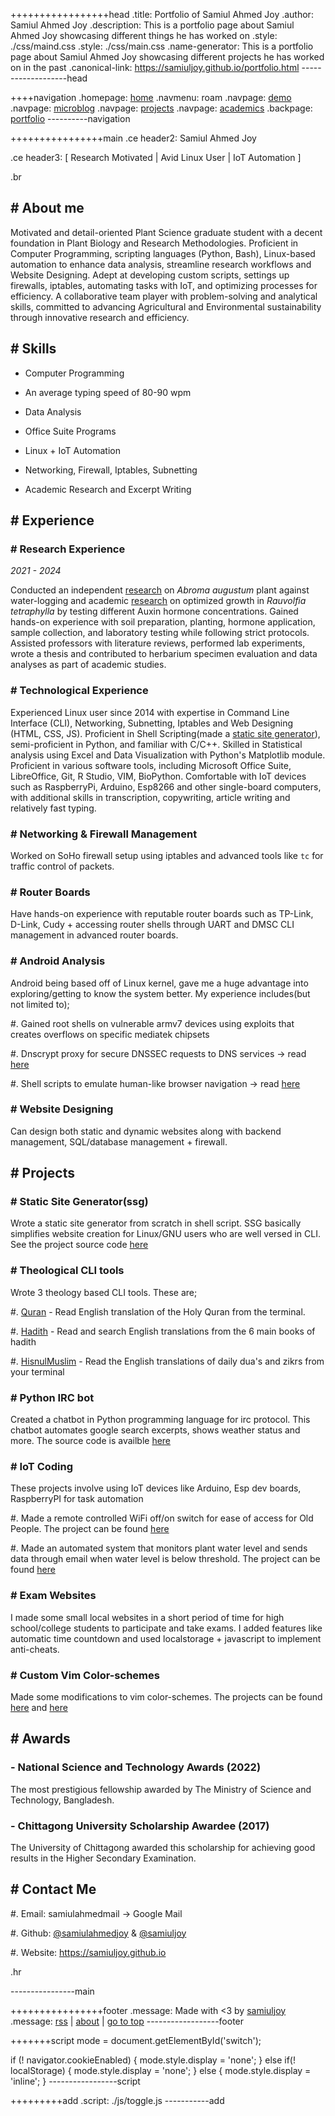 +++++++++++++++++head
.title: Portfolio of Samiul Ahmed Joy
.author: Samiul Ahmed Joy
.description: This is a portfolio page about Samiul Ahmed Joy showcasing different things he has worked on
.style: ./css/maind.css
.style: ./css/main.css
.name-generator: This is a portfolio page about Samiul Ahmed Joy showcasing different projects he has worked on in the past
.canonical-link: https://samiuljoy.github.io/portfolio.html
-------------------head

++++navigation
.homepage: [home](./index.html)
.navmenu: roam
.navpage: [demo](./demo/base.html)
.navpage: [microblog](./microblog/base.html)
.navpage: [projects](./projects/base.html)
.navpage: [academics](./academics/base.html)
.backpage: [portfolio](./portfolio.html)
----------navigation

++++++++++++++++main
.ce header2: Samiul Ahmed Joy

.ce header3: [ Research Motivated | Avid Linux User | IoT Automation ]

.br

## # About me

Motivated and detail-oriented Plant Science graduate student with a decent foundation in Plant Biology and Research Methodologies. Proficient in Computer Programming, scripting languages (Python, Bash), Linux-based automation to enhance data analysis, streamline research workflows and Website Designing. Adept at developing custom scripts, settings up firewalls, iptables, automating tasks with IoT, and optimizing processes for efficiency. A collaborative team player with problem-solving and analytical skills, committed to advancing Agricultural and Environmental sustainability through innovative research and efficiency.

## # Skills

* Computer Programming

* An average typing speed of 80-90 wpm

* Data Analysis

* Office Suite Programs

* Linux + IoT Automation

* Networking, Firewall, Iptables, Subnetting

* Academic Research and Excerpt Writing

## # Experience

### # Research Experience

 *2021 - 2024*

Conducted an independent [research](academics/abromaaugustum.html) on *Abroma augustum* plant against water-logging and academic [research](academics/thesis.html) on optimized growth in *Rauvolfia tetraphylla* by testing different Auxin hormone concentrations. Gained hands-on experience with soil preparation, planting, hormone application, sample collection, and laboratory testing while following strict protocols. Assisted professors with literature reviews, performed lab experiments, wrote a thesis and contributed to herbarium specimen evaluation and data analyses as part of academic studies.

### # Technological Experience

Experienced Linux user since 2014 with expertise in Command Line Interface (CLI), Networking, Subnetting, Iptables and Web Designing (HTML, CSS, JS). Proficient in Shell Scripting(made a [static site generator](https://samiuljoy.github.io/demo/base.html)), semi-proficient in Python, and familiar with C/C++. Skilled in Statistical analysis using Excel and Data Visualization with Python's Matplotlib module. Proficient in various software tools, including Microsoft Office Suite, LibreOffice, Git, R Studio, VIM, BioPython. Comfortable with IoT devices such as RaspberryPi, Arduino, Esp8266 and other single-board computers, with additional skills in transcription, copywriting, article writing and relatively fast typing.

### # Networking & Firewall Management

Worked on SoHo firewall setup using iptables and advanced tools like `tc` for traffic control of packets.

### # Router Boards

Have hands-on experience with reputable router boards such as TP-Link, D-Link, Cudy + accessing router shells through UART and DMSC CLI management in advanced router boards.

### # Android Analysis

Android being based off of Linux kernel, gave me a huge advantage into exploring/getting to know the system better. My experience includes(but not limited to);

#. Gained root shells on vulnerable armv7 devices using exploits that creates overflows on specific mediatek chipsets

#. Dnscrypt proxy for secure DNSSEC requests to DNS services -> read [here](microblog/vpn_tether.html)

#. Shell scripts to emulate human-like browser navigation -> read [here](microblog/emulate.html)

### # Website Designing

Can design both static and dynamic websites along with backend management, SQL/database management + firewall.

## # Projects

### # Static Site Generator(ssg)

Wrote a static site generator from scratch in shell script. SSG basically simplifies website creation for Linux/GNU users who are well versed in CLI. See the project source code [here](https://github.com/samiuljoy/ssg)

### # Theological CLI tools

Wrote 3 theology based CLI tools. These are;

#. [Quran](https://github.com/samiuljoy/quran) - Read English translation of the Holy Quran from the terminal. 

#. [Hadith](https://github.com/samiulahmedjoy/hadith) - Read and search English translations from the 6 main books of hadith

#. [HisnulMuslim](https://github.com/samiulahmedjoy/hisnulmuslim) - Read the English translations of daily dua's and zikrs from your terminal

### # Python IRC bot

Created a chatbot in Python programming language for irc protocol. This chatbot automates google search excerpts, shows weather status and more. The source code is availble [here](https://github.com/samiuljoy/pyircbot)

### # IoT Coding

These projects involve using IoT devices like Arduino, Esp dev boards, RaspberryPI for task automation

#. Made a remote controlled WiFi off/on switch for ease of access for Old People. The project can be found [here](https://github.com/samiulahmedjoy/irremote)

#. Made an automated system that monitors plant water level and sends data through email when water level is below threshold. The project can be found [here](https://github.com/samiulahmedjoy/plantmanagement)


### # Exam Websites

I made some small local websites in a short period of time for high school/college students to participate and take exams. I added features like automatic time countdown and used localstorage + javascript to implement anti-cheats.

### # Custom Vim Color-schemes

Made some modifications to vim color-schemes. The projects can be found [here](https://github.com/samiuljoy/vim-dark-colorschemes) and [here](https://github.com/samiuljoy/customized-miramare)

## # Awards

### - National Science and Technology Awards (2022)

The most prestigious fellowship awarded by The Ministry of Science and Technology, Bangladesh.

### - Chittagong University Scholarship Awardee (2017)

The University of Chittagong awarded this scholarship for achieving good results in the Higher Secondary Examination.

## # Contact Me

#. Email: samiulahmedmail -> Google Mail

#. Github: [@samiulahmedjoy](https://github.com/samiulahmedjoy) & [@samiuljoy](https://github.com/samiuljoy)

#. Website: https://samiuljoy.github.io

.hr

----------------main

++++++++++++++++footer
.message: Made with <3 by [samiuljoy](https://github.com/samiuljoy)
.message: [rss](/rss.xml) | [about](/about.html) | [go to top](#)
------------------footer

+++++++script
mode = document.getElementById('switch');

if (! navigator.cookieEnabled) {
	mode.style.display = 'none';
}
else if(! localStorage) {
	mode.style.display = 'none';
}
else {
	mode.style.display = 'inline';
}
-----------------script

+++++++++add
.script: ./js/toggle.js
-----------add

